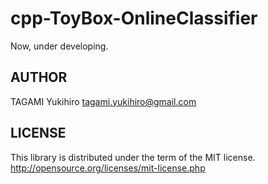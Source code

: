 cpp-ToyBox-OnlineClassifier
===========================

Now, under developing.

AUTHOR
------

TAGAMI Yukihiro <tagami.yukihiro@gmail.com>

LICENSE
-------

This library is distributed under the term of the MIT license.
<http://opensource.org/licenses/mit-license.php>

